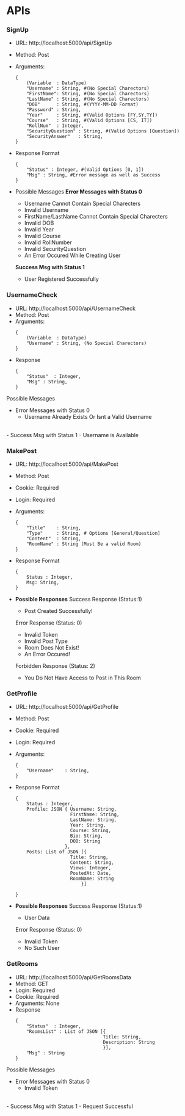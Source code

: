 # APIs

### SignUp
- URL: http://localhost:5000/api/SignUp
- Method: Post
- Arguments:
    ```
    {   
        (Variable  : DataType)
        "Username" : String, #(No Special Charectors)
        "FirstName": String, #(No Special Charectors)
        "LastName" : String, #(No Special Charectors)
        "DOB"      : String, #(YYYY-MM-DD Format)
        "Password" : String, 
        "Year"     : String, #(Valid Options [FY,SY,TY]) 
        "Course"   : String, #(Valid Options [CS, IT])
        "RollNum"  : Integer,
        "SecurityQuestion" : String, #(Valid Options [Question])
        "SecurityAnswer"   : String,
    }
- Response Format
    ```
    {
        "Status" : Integer, #(Valid Options [0, 1])
        "Msg" : String, #Error message as well as Success
    }
- Possible Messages
    **Error Messages with Status 0**
    - Username Cannot Contain Special Charecters
    - Invalid Username
    - FirstName/LastName Cannot Contain Special Charecters
    - Invalid DOB
    - Invalid Year
    - Invalid Course
    - Invalid RollNumber
    - Invalid SecurityQuestion
    - An Error Occured While Creating User

    **Success Msg with Status 1**
    - User Registered Successfully 

### UsernameCheck
- URL: http://localhost:5000/api/UsernameCheck
- Method: Post
- Arguments:
    ```
    {   
        (Variable  : DataType)
        "Username" : String, (No Special Charectors)
    }
- Response
    ```
    {
        "Status"  : Integer,
        "Msg" : String,
    }
Possible Messages
- Error Messages with Status 0
    - Username Already Exists Or Isnt a Valid Username
<br>
- Success Msg with Status 1
    - Username is Available

### MakePost
- URL: http://localhost:5000/api/MakePost
- Method: Post
- Cookie: Required
- Login: Required 
- Arguments:
    ```
    {
        "Title"    : String,
        "Type"     : String, # Options [General/Question]
        "Content"  : String,
        "RoomName" : String (Must Be a valid Room)
    }

- Response Format
    ```
    {
        Status : Integer,
        Msg: String,
    }

- **Possible Responses**
    Success Response (Status:1)
    - Post Created Successfully!

    Error Response (Status: 0)
    - Invalid Token
    - Invalid Post Type
    - Room Does Not Exist!
    - An Error Occured!

    Forbidden Response (Status: 2)
    - You Do Not Have Access to Post in This Room

### GetProfile
- URL: http://localhost:5000/api/GetProfile
- Method: Post
- Cookie: Required
- Login: Required 
- Arguments:
    ```
    {
        "Username"    : String,
    }

- Response Format
    ```
    {
        Status : Integer,
        Profile: JSON { Username: String,
                        FirstName: String,
                        LastName: String,
                        Year: String,
                        Course: String,
                        Bio: String,
                        DOB: String
                      },
        Posts: List of JSON [{
                        Title: String,
                        Content: String,
                        Views: Integer,
                        PostedAt: Date,
                        RoomName: String   
                            }]

    }

- **Possible Responses**
    Success Response (Status:1)
    - User Data

    Error Response (Status: 0)
    - Invalid Token
    - No Such User

### GetRooms
- URL: http://localhost:5000/api/GetRoomsData
- Method: GET
- Login: Required
- Cookie: Required
- Arguments: None
- Response
    ```
    {
        "Status"  : Integer,
        "RoomsList" : List of JSON [{
                                    Title: String,
                                    Description: String
                                    }],
        "Msg" : String
    }
Possible Messages
- Error Messages with Status 0
    - Invalid Token
<br>
- Success Msg with Status 1
    - Request Successful

